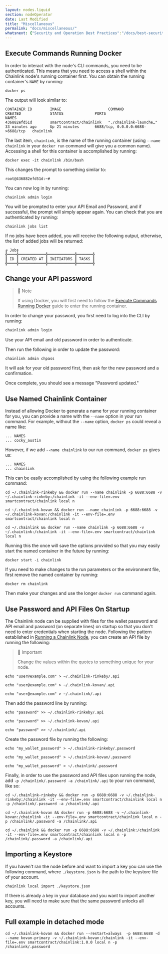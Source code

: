 ```yaml
---
layout: nodes.liquid
section: nodeOperator
date: Last Modified
title: "Miscellaneous"
permalink: "docs/miscellaneous/"
whatsnext: {"Security and Operation Best Practices":"/docs/best-security-practices/"}
---
```

## Execute Commands Running Docker

In order to interact with the node's CLI commands, you need to be authenticated. This means that you need to access a shell within the Chainlink node's running container first. You can obtain the running container's `NAME` by running:

```shell
docker ps
```

The output will look similar to:

```
CONTAINER ID        IMAGE                     COMMAND                  CREATED             STATUS              PORTS                              NAMES
436882efd51d        smartcontract/chainlink   "./chainlink-launche…"   33 minutes ago      Up 21 minutes       6688/tcp, 0.0.0.0:6688->6688/tcp   chainlink
```

The last item, `chainlink`, is the name of the running container (using `--name chainlink` in your `docker run` command will give you a common name). Accessing a shell for this container is accomplished by running:

```shell
docker exec -it chainlink /bin/bash
```

This changes the prompt to something similar to:

```shell
root@436882efd51d:~#
```

You can now log in by running:

```shell
chainlink admin login
```

You will be prompted to enter your API Email and Password, and if successful, the prompt will simply appear again. You can check that you are authenticated by running:

```shell
chainlink jobs list
```

If no jobs have been added, you will receive the following output, otherwise, the list of added jobs will be returned:

```
╔ Jobs
╬════╬════════════╬════════════╬═══════╬
║ ID ║ CREATED AT ║ INITIATORS ║ TASKS ║
╬════╬════════════╬════════════╬═══════╬
```


## Change your API password

> 🚧 Note
>
> If using Docker, you will first need to follow the [Execute Commands Running Docker](#execute-commands-running-docker) guide to enter the running container.

In order to change your password, you first need to log into the CLI by running:

```bash
chainlink admin login
```

Use your API email and old password in order to authenticate.

Then run the following in order to update the password:

```bash
chainlink admin chpass
```

It will ask for your old password first, then ask for the new password and a confirmation.

Once complete, you should see a message "Password updated."

## Use Named Chainlink Container

Instead of allowing Docker to generate a name for your running container for you, you can provide a name with the `--name` option in your run command. For example, without the `--name` option, `docker ps` could reveal a name like:

```
... NAMES
... cocky_austin
```

However, if we add `--name chainlink` to our run command, `docker ps` gives us:

```
... NAMES
... chainlink
```

This can be easily accomplished by using the following example run command:

```shell Rinkeby
cd ~/.chainlink-rinkeby && docker run --name chainlink -p 6688:6688 -v ~/.chainlink-rinkeby:/chainlink -it --env-file=.env smartcontract/chainlink local n
```
```shell Kovan
cd ~/.chainlink-kovan && docker run --name chainlink -p 6688:6688 -v ~/.chainlink-kovan:/chainlink -it --env-file=.env smartcontract/chainlink local n
```
```shell Mainnet
cd ~/.chainlink && docker run --name chainlink -p 6688:6688 -v ~/.chainlink:/chainlink -it --env-file=.env smartcontract/chainlink local n
```

Running this the once will save the options provided so that you may easily start the named container in the future by running:

```shell
docker start -i chainlink
```

If you need to make changes to the run parameters or the environment file, first remove the named container by running:

```shell
docker rm chainlink
```

Then make your changes and use the longer `docker run` command again.

## Use Password and API Files On Startup

The Chainlink node can be supplied with files for the wallet password and API email and password (on separate lines) on startup so that you don't need to enter credentials when starting the node. Following the pattern established in [Running a Chainlink Node](../running-a-chainlink-node/), you can create an API file by running the following:

> 🚧 Important
>
> Change the values within the quotes to something unique for your node.

```shell Rinkeby
echo "user@example.com" > ~/.chainlink-rinkeby/.api
```
```shell Kovan
echo "user@example.com" > ~/.chainlink-kovan/.api
```
```shell Mainnet
echo "user@example.com" > ~/.chainlink/.api
```

Then add the password line by running:

```shell Rinkeby
echo "password" >> ~/.chainlink-rinkeby/.api
```
```shell Kovan
echo "password" >> ~/.chainlink-kovan/.api
```
```shell Mainnet
echo "password" >> ~/.chainlink/.api
```

Create the password file by running the following:

```shell Rinkeby
echo "my_wallet_password" > ~/.chainlink-rinkeby/.password
```
```shell Kovan
echo "my_wallet_password" > ~/.chainlink-kovan/.password
```
```shell Mainnet
echo "my_wallet_password" > ~/.chainlink/.password
```

Finally, in order to use the password and API files upon running the node, add `-p /chainlink/.password -a /chainlink/.api` to your run command, like so:

```shell Rinkeby
cd ~/.chainlink-rinkeby && docker run -p 6688:6688 -v ~/.chainlink-rinkeby:/chainlink -it --env-file=.env smartcontract/chainlink local n -p /chainlink/.password -a /chainlink/.api
```
```shell Kovan
cd ~/.chainlink-kovan && docker run -p 6688:6688 -v ~/.chainlink-kovan:/chainlink -it --env-file=.env smartcontract/chainlink local n -p /chainlink/.password -a /chainlink/.api
```
```shell Mainnet
cd ~/.chainlink && docker run -p 6688:6688 -v ~/.chainlink:/chainlink -it --env-file=.env smartcontract/chainlink local n -p /chainlink/.password -a /chainlink/.api
```

## Importing a Keystore

If you haven't ran the node before and want to import a key you can use the following command, where `./keystore.json` is the path to the keystore file of your account.

```shell import
chainlink local import ./keystore.json
```

If there is already a key in your database and you want to import another key, you will need to make sure that the same password unlocks all accounts.


## Full example in detached mode

```shell
cd ~/.chainlink-kovan && docker run --restart=always  -p 6688:6688 -d --name kovan-primary -v ~/.chainlink-kovan:/chainlink -it --env-file=.env smartcontract/chainlink:1.0.0 local n -p /chainlink/.password
```
